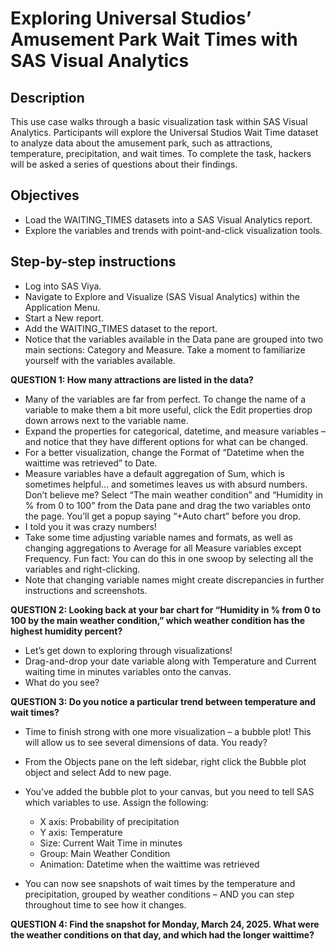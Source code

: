 # Exploring Universal Studios’ Amusement Park Wait Times with SAS Visual Analytics

## Description
This use case walks through a basic visualization task within SAS Visual Analytics. Participants will explore the Universal Studios Wait Time dataset to analyze data about the amusement park, such as attractions, temperature, precipitation, and wait times. To complete the task, hackers will be asked a series of questions about their findings.
## Objectives
* Load the WAITING_TIMES datasets into a SAS Visual Analytics report.
* Explore the variables and trends with point-and-click visualization tools.

## Step-by-step instructions
* Log into SAS Viya.
* Navigate to Explore and Visualize (SAS Visual Analytics) within the Application Menu.
* Start a New report.
* Add the WAITING_TIMES dataset to the report. 
* Notice that the variables available in the Data pane are grouped into two main sections: Category and Measure. Take a moment to familiarize yourself with the variables available.

**QUESTION 1: How many attractions are listed in the data?**

* Many of the variables are far from perfect. To change the name of a variable to make them a bit more useful, click the Edit properties drop down arrows next to the variable name.
* Expand the properties for categorical, datetime, and measure variables – and notice that they have different options for what can be changed.
* For a better visualization, change the Format of “Datetime when the waittime was retrieved” to Date.
* Measure variables have a default aggregation of Sum, which is sometimes helpful… and sometimes leaves us with absurd numbers. Don’t believe me? Select “The main weather condition” and “Humidity in % from 0 to 100” from the Data pane and drag the two variables onto the page. You’ll get a popup saying “+Auto chart” before you drop. 
* I told you it was crazy numbers!
* Take some time adjusting variable names and formats, as well as changing aggregations to Average for all Measure variables except Frequency. Fun fact: You can do this in one swoop by selecting all the variables and right-clicking.
* Note that changing variable names might create discrepancies in further instructions and screenshots.

**QUESTION 2: Looking back at your bar chart for “Humidity in % from 0 to 100 by the main weather condition,” which weather condition has the highest humidity percent?**

* Let’s get down to exploring through visualizations!
* Drag-and-drop your date variable along with Temperature and Current waiting time in minutes variables onto the canvas.
* What do you see?

**QUESTION 3: Do you notice a particular trend between temperature and wait times?**

* Time to finish strong with one more visualization – a bubble plot! This will allow us to see several dimensions of data. You ready?
* From the Objects pane on the left sidebar, right click the Bubble plot object and select Add to new page.
* You’ve added the bubble plot to your canvas, but you need to tell SAS which variables to use. Assign the following:
  - X axis: Probability of precipitation
  - Y axis: Temperature
  - Size: Current Wait Time in minutes
  - Group: Main Weather Condition
  - Animation: Datetime when the waittime was retrieved

* You can now see snapshots of wait times by the temperature and precipitation, grouped by weather conditions – AND you can step throughout time to see how it changes.

**QUESTION 4: Find the snapshot for Monday, March 24, 2025. What were the weather conditions on that day, and which had the longer waittime?**

